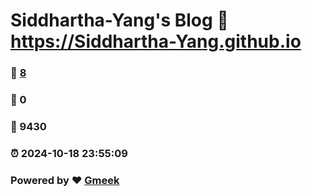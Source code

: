 # Siddhartha-Yang's Blog :link: https://Siddhartha-Yang.github.io 
### :page_facing_up: [8](https://Siddhartha-Yang.github.io/tag.html) 
### :speech_balloon: 0 
### :hibiscus: 9430 
### :alarm_clock: 2024-10-18 23:55:09 
### Powered by :heart: [Gmeek](https://github.com/Meekdai/Gmeek)
